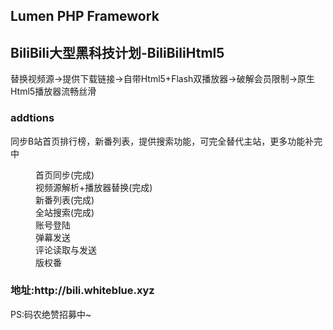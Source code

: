 ## Lumen PHP Framework

<h2>BiliBili大型黑科技计划-BiliBiliHtml5</h2>
<p>替换视频源->提供下载链接->自带Html5+Flash双播放器->破解会员限制->原生Html5播放器流畅丝滑</p>

<h3>addtions</h3>
<p>同步B站首页排行榜，新番列表，提供搜索功能，可完全替代主站，更多功能补完中</p>


<dl>
	<dd>首页同步(完成)</dd>
	<dd>视频源解析+播放器替换(完成)</dd>
	<dd>新番列表(完成)</dd>
	<dd>全站搜索(完成)</dd>
	<dd>账号登陆</dd>
	<dd>弹幕发送</dd>
	<dd>评论读取与发送</dd>
	<dd>版权番<dd>
</dl>


<h3>地址:http://bili.whiteblue.xyz</h3>

<p>PS:码农绝赞招募中~</p>